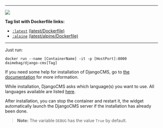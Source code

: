 ----------
[![](http://docs.django-cms.org/en/release-3.3.x/_images/django-cms-logo.png)](https://www.django-cms.org/en/)

**Tag list with Dockerfile links:**

- [`:latest`](https://github.com/daimebag/django-cms-docker/blob/master/) [(latest/Dockerfile)](https://github.com/daimebag/django-cms-docker/blob/master/Dockerfile)
- [`:alpine`](https://github.com/daimebag/django-cms-docker/blob/alpine/) [(latest/alpine/Dockerfile)](https://github.com/daimebag/django-cms-docker/blob/alpine/Dockerfile)

----------

Just run:
```
docker run --name [ContainerName] -it -p [HostPort]:8000 daimebag/django-cms[Tag]
```
  
If you need some help for installation of DjangoCMS, go to [the documentation](https://djangocms-installer.readthedocs.io/en/stable/readme.html) for more information.  

While installation, DjangoCMS asks which language(s) you want to use. All languages available are listed [here](https://github.com/django/django/blob/master/django/conf/global_settings.py#L50).  

After installation, you can stop the container and restart it, the widget automatically launch the DjangoCMS server if the installation has already been done.  

> **Note:**
> The variable `DEBUG` has the value `True` by default.
